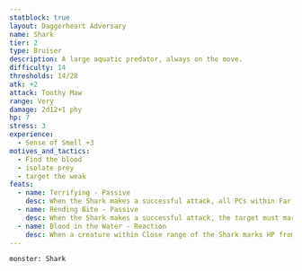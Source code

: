 ```yaml
---
statblock: true
layout: Daggerheart Adversary
name: Shark
tier: 2
type: Bruiser
description: A large aquatic predator, always on the move.
difficulty: 14
thresholds: 14/28
atk: +2
attack: Toothy Maw
range: Very
damage: 2d12+1 phy
hp: 7
stress: 3
experience:
  - Sense of Smell +3
motives_and_tactics:
  - Find the blood
  - isolate prey
  - target the weak
feats:
  - name: Terrifying - Passive
    desc: When the Shark makes a successful attack, all PCs within Far range lose a Hope and you gain a Fear.
  - name: Rending Bite - Passive
    desc: When the Shark makes a successful attack, the target must mark an Armor Slot without receiving its benefits (they can still use armor to reduce the damage). If they can’t mark an Armor Slot, they must mark an additional HP.
  - name: Blood in the Water - Reaction
    desc: When a creature within Close range of the Shark marks HP from another creature’s attack, you can mark a Stress to immediately spotlight the Shark, moving them into Melee range of the target and making a standard attack.
---
```


```statblock
monster: Shark
```